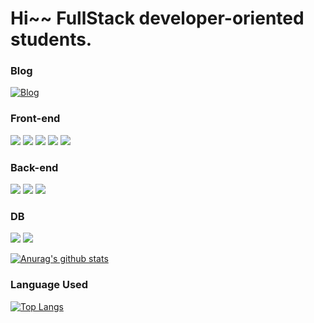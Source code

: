 # Hi~~  FullStack developer-oriented students.

### Blog
[Googldsadsadsadsadase]: http://google.com/ 
[![Blog](https://img.shields.io/badge/Blogger-FF5722?style=for-the-badge&logo=Blogger&logoColor=white)](https://wiretony.tistory.com)



### Front-end
<img src="https://img.shields.io/badge/React-61DAFB?style=flat-square&logo=React&logoColor=blue"/></a>
<img src="https://img.shields.io/badge/react_native-%2320232a.svg?style=flat-square&logo=react&logoColor=%2361DAFB"/></a>
<img src="https://img.shields.io/badge/Redux-764ABC?style=flat-square&logo=Redux&logoColor=red"/></a>
<img src="https://img.shields.io/badge/JavaScript-F7DF1E?style=flat-square&logo=JavaScript&logoColor=yellow"/></a>
<img src="https://img.shields.io/badge/TypeScript-3178C6?style=flat-square&logo=TypeScript&logoColor=white"/></a>

### Back-end
<img src="https://img.shields.io/badge/Spring Boot-6DB33F?style=flat-square&logo=Spring Boot&logoColor=white"/></a>
<img src="https://img.shields.io/badge/Amazon AWS-232F3E?style=flat-square&logo=Amazon AWS&logoColor=yellow"/></a>
<img src="https://img.shields.io/badge/Node.js-339933?style=flat-square&logo=Node.js&logoColor=white"/></a>

### DB 
<img src="https://img.shields.io/badge/MySQL-4479A1?style=flat-square&logo=MySQL&logoColor=white"/></a>
<img src="https://img.shields.io/badge/Firebase-FFCA28?style=flat-square&logo=Firebase&logoColor=white"/></a>

[![Anurag's github stats](https://github-readme-stats.vercel.app/api?username=jujoohwan)](https://github.com/jujoohwan/github-readme-stats)  

### Language Used  
[![Top Langs](https://github-readme-stats.vercel.app/api/top-langs/?username=jujoohwan)](https://github.com/jujoohwan/github-readme-stats)
